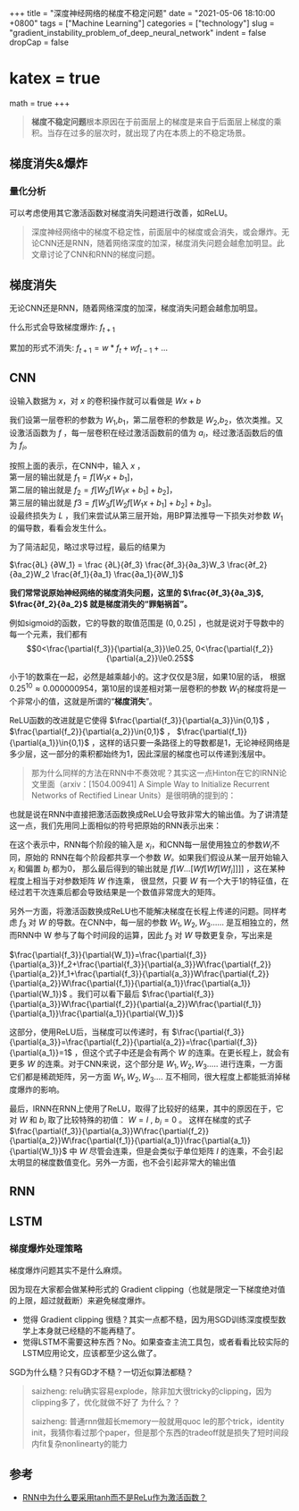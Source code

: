 +++
title = "深度神经网络的梯度不稳定问题"
date = "2021-05-06 18:10:00 +0800"
tags = ["Machine Learning"]
categories = ["technology"]
slug = "gradient_instability_problem_of_deep_neural_network"
indent = false
dropCap = false
# katex = true
math = true
+++

> **梯度不稳定问题**根本原因在于前面层上的梯度是来自于后面层上梯度的乘积。当存在过多的层次时，就出现了内在本质上的不稳定场景。


## 梯度消失&爆炸

### 量化分析

可以考虑使用其它激活函数对梯度消失问题进行改善，如ReLU。

> 深度神经网络中的梯度不稳定性，前面层中的梯度或会消失，或会爆炸。无论CNN还是RNN，随着网络深度的加深，梯度消失问题会越愈加明显。此文章讨论了CNN和RNN的梯度问题。  

## 梯度消失

无论CNN还是RNN，随着网络深度的加深，梯度消失问题会越愈加明显。

什么形式会导致梯度爆炸: $f_{t+1}$

累加的形式不消失: $f_{t+1} = w * f_{t} + w f_{t-1} + …$

## CNN

设输入数据为 $x$，对 $x$ 的卷积操作就可以看做是 $Wx+b$

我们设第一层卷积的参数为 $W_1$,$b_1$，第二层卷积的参数是 $W_2$,$b_2$，依次类推。又设激活函数为 $f$ ，每一层卷积在经过激活函数前的值为 $a_i$，经过激活函数后的值为 $f_i$。

按照上面的表示，在CNN中，输入 $x$ ，  
第一层的输出就是 $f_1=f[W_1x+b_1]$，  
第二层的输出就是 $f_2=f[W_2f[W_1x+b_1]+b_2]$，  
第三层的输出就是 $f3=f[W_3f[W_2f[W_1x+b_1]+b_2]+b_3]$。  
设最终损失为 $L$ ，我们来尝试从第三层开始，用BP算法推导一下损失对参数 $W_1$ 的偏导数，看看会发生什么。

为了简洁起见，略过求导过程，最后的结果为

$\frac{∂L} {∂W_1} = \frac {∂L}{∂f_3} \frac{∂f_3}{∂a_3}W_3 \frac{∂f_2}{∂a_2}W_2 \frac{∂f_1}{∂a_1} \frac{∂a_1}{∂W_1}$

**我们常常说原始神经网络的梯度消失问题，这里的 $\frac{∂f_3}{∂a_3}$, $\frac{∂f_2}{∂a_2}$ 就是梯度消失的“罪魁祸首”。**

例如sigmoid的函数，它的导数的取值范围是 $(0, 0.25]$ ，也就是说对于导数中的每一个元素，我们都有  
$$0<\frac{\partial{f_3}}{\partial{a_3}}\le0.25, 0<\frac{\partial{f_2}}{\partial{a_2}}\le0.25$$

小于1的数乘在一起，必然是越乘越小的。这才仅仅是3层，如果10层的话， 根据$0.25^{10}\approx0.000000954$，第10层的误差相对第一层卷积的参数 $W_1$的梯度将是一个非常小的值，这就是所谓的“**梯度消失**”。

ReLU函数的改进就是它使得 $\frac{\partial{f_3}}{\partial{a_3}}\in{0,1}$ ， $\frac{\partial{f_2}}{\partial{a_2}}\in{0,1}$ ， $\frac{\partial{f_1}}{\partial{a_1}}\in{0,1}$ ，这样的话只要一条路径上的导数都是1，无论神经网络是多少层，这一部分的乘积都始终为1，因此深层的梯度也可以传递到浅层中。

> 那为什么同样的方法在RNN中不奏效呢？其实这一点Hinton在它的IRNN论文里面（arxiv：[1504.00941] A Simple Way to Initialize Recurrent Networks of Rectified Linear Units）是很明确的提到的：

也就是说在RNN中直接把激活函数换成ReLU会导致非常大的输出值。为了讲清楚这一点，我们先用同上面相似的符号把原始的RNN表示出来：

在这个表示中，RNN每个阶段的输入是 $x_i$，和CNN每一层使用独立的参数$W_i$不同，原始的
RNN在每个阶段都共享一个参数 $W$。如果我们假设从某一层开始输入 $x_i$ 和偏置 $b_i$ 都为0，
那么最后得到的输出就是 $f[W…[Wf[Wf[Wf_i]]]]$ ，这在某种程度上相当于对参数矩阵 $W$ 作连乘，
很显然，只要 $W$ 有一个大于1的特征值，在经过若干次连乘后都会导致结果是一个数值非常庞大的矩阵。

另外一方面，将激活函数换成ReLU也不能解决梯度在长程上传递的问题。同样考虑 $f_3$ 对 $W$ 的导数。在CNN中，每一层的参数 $W_1,W_2,W_3……$ 是互相独立的，然而RNN中 W 参与了每个时间段的运算，因此 $f_3$ 对 $W$ 导数更复杂，写出来是

$\frac{\partial{f_3}}{\partial{W_1}}=\frac{\partial{f_3}}{\partial{a_3}}f_2+\frac{\partial{f_3}}{\partial{a_3}}W\frac{\partial{f_2}}{\partial{a_2}}f_1+\frac{\partial{f_3}}{\partial{a_3}}W\frac{\partial{f_2}}{\partial{a_2}}W\frac{\partial{f_1}}{\partial{a_1}}\frac{\partial{a_1}}{\partial{W_1}}$ 。我们可以看下最后 $\frac{\partial{f_3}}{\partial{a_3}}W\frac{\partial{f_2}}{\partial{a_2}}W\frac{\partial{f_1}}{\partial{a_1}}\frac{\partial{a_1}}{\partial{W_1}}$

这部分，使用ReLU后，当梯度可以传递时，有
$\frac{\partial{f_3}}{\partial{a_3}}=\frac{\partial{f_2}}{\partial{a_2}}=\frac{\partial{f_3}}{\partial{a_1}}=1$ ，但这个式子中还是会有两个 $W$ 的连乘。在更长程上，就会有更多 $W$ 的连乘。对于CNN来说，这个部分是 $W_1,W_2,W_3…..$ 进行连乘，一方面它们都是稀疏矩阵，另一方面 $W_1,W_2,W_3….$ 互不相同，很大程度上都能抵消掉梯度爆炸的影响。

最后，IRNN在RNN上使用了ReLU，取得了比较好的结果，其中的原因在于，它对 $W$ 和 $b_i$ 取了比较特殊的初值： $W=I$ , $b_i=0$ 。
这样在梯度的式子 $\frac{\partial{f_3}}{\partial{a_3}}W\frac{\partial{f_2}}{\partial{a_2}}W\frac{\partial{f_1}}{\partial{a_1}}\frac{\partial{a_1}}{\partial{W_1}}$ 中 $W$ 尽管会连乘，但是会类似于单位矩阵 $I$ 的连乘，不会引起太明显的梯度数值变化。另外一方面，也不会引起非常大的输出值

## RNN

## LSTM

### 梯度爆炸处理策略

梯度爆炸问题其实不是什么麻烦。

因为现在大家都会做某种形式的 Gradient clipping（也就是限定一下梯度绝对值的上限，超过就截断）来避免梯度爆炸。  
- 觉得 Gradient clipping 很糙？其实一点都不糙，因为用SGD训练深度模型数学上本身就已经糙的不能再糙了。  
- 觉得LSTM不需要这种东西？No。如果查查主流工具包，或者看看比较实际的LSTM应用论文，应该都至少这么做了。

SGD为什么糙？只有GD才不糙？一切近似算法都糙？

> saizheng: relu确实容易explode，除非加大很tricky的clipping，因为clipping多了，优化就做不好了
> 为什么？？
>
> saizheng: 普通rnn做超长memory一般就用quoc le的那个trick，identity init，我猜你看过那个paper，但是那个东西的tradeoff就是损失了短时间段内fit复杂nonlinearty的能力

## 参考

- [RNN中为什么要采用tanh而不是ReLu作为激活函数？](https://www.zhihu.com/question/61265076)